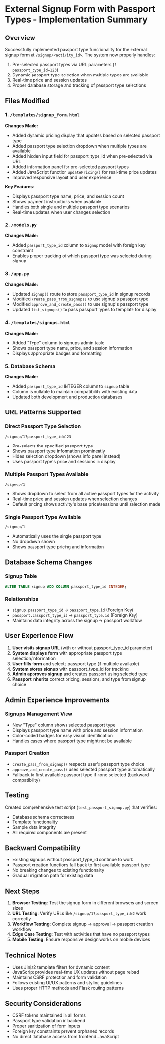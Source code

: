# External Signup Form with Passport Types - Implementation Summary

## Overview
Successfully implemented passport type functionality for the external signup form at `/signup/<activity_id>`. The system now properly handles:

1. Pre-selected passport types via URL parameters (`?passport_type_id=123`)
2. Dynamic passport type selection when multiple types are available
3. Real-time price and session updates
4. Proper database storage and tracking of passport type selections

## Files Modified

### 1. `/templates/signup_form.html`
**Changes Made:**
- Added dynamic pricing display that updates based on selected passport type
- Added passport type selection dropdown when multiple types are available
- Added hidden input field for passport_type_id when pre-selected via URL
- Added information panel for pre-selected passport types
- Added JavaScript function `updatePricing()` for real-time price updates
- Improved responsive layout and user experience

**Key Features:**
- Displays passport type name, price, and session count
- Shows payment instructions when available
- Handles both single and multiple passport type scenarios
- Real-time updates when user changes selection

### 2. `/models.py`
**Changes Made:**
- Added `passport_type_id` column to `Signup` model with foreign key constraint
- Enables proper tracking of which passport type was selected during signup

### 3. `/app.py`
**Changes Made:**
- Updated `signup()` route to store `passport_type_id` in signup records
- Modified `create_pass_from_signup()` to use signup's passport type
- Modified `approve_and_create_pass()` to use signup's passport type
- Updated `list_signups()` to pass passport types to template for display

### 4. `/templates/signups.html`
**Changes Made:**
- Added "Type" column to signups admin table
- Shows passport type name, price, and session information
- Displays appropriate badges and formatting

### 5. Database Schema
**Changes Made:**
- Added `passport_type_id` INTEGER column to `signup` table
- Column is nullable to maintain compatibility with existing data
- Updated both development and production databases

## URL Patterns Supported

### Direct Passport Type Selection
```
/signup/1?passport_type_id=123
```
- Pre-selects the specified passport type
- Shows passport type information prominently
- Hides selection dropdown (shows info panel instead)
- Uses passport type's price and sessions in display

### Multiple Passport Types Available
```
/signup/1
```
- Shows dropdown to select from all active passport types for the activity
- Real-time price and session updates when selection changes
- Default pricing shows activity's base price/sessions until selection made

### Single Passport Type Available
```
/signup/1
```
- Automatically uses the single passport type
- No dropdown shown
- Shows passport type pricing and information

## Database Schema Changes

### Signup Table
```sql
ALTER TABLE signup ADD COLUMN passport_type_id INTEGER;
```

### Relationships
- `signup.passport_type_id` → `passport_type.id` (Foreign Key)
- `passport.passport_type_id` → `passport_type.id` (Foreign Key)
- Maintains data integrity across the signup → passport workflow

## User Experience Flow

1. **User visits signup URL** (with or without passport_type_id parameter)
2. **System displays form** with appropriate passport type selection/information
3. **User fills form** and selects passport type (if multiple available)
4. **System stores signup** with passport_type_id for tracking
5. **Admin approves signup** and creates passport using selected type
6. **Passport inherits** correct pricing, sessions, and type from signup choice

## Admin Experience Improvements

### Signups Management View
- New "Type" column shows selected passport type
- Displays passport type name with price and session information
- Color-coded badges for easy visual identification
- Handles cases where passport type might not be available

### Passport Creation
- `create_pass_from_signup()` respects user's passport type choice
- `approve_and_create_pass()` uses selected passport type automatically
- Fallback to first available passport type if none selected (backward compatibility)

## Testing

Created comprehensive test script (`test_passport_signup.py`) that verifies:
- Database schema correctness
- Template functionality
- Sample data integrity
- All required components are present

## Backward Compatibility

- Existing signups without passport_type_id continue to work
- Passport creation functions fall back to first available passport type
- No breaking changes to existing functionality
- Gradual migration path for existing data

## Next Steps

1. **Browser Testing**: Test the signup form in different browsers and screen sizes
2. **URL Testing**: Verify URLs like `/signup/1?passport_type_id=2` work correctly
3. **Workflow Testing**: Complete signup → approval → passport creation workflow
4. **Edge Case Testing**: Test with activities that have no passport types
5. **Mobile Testing**: Ensure responsive design works on mobile devices

## Technical Notes

- Uses Jinja2 template filters for dynamic content
- JavaScript provides real-time UX updates without page reload
- Maintains CSRF protection and form validation
- Follows existing UI/UX patterns and styling guidelines
- Uses proper HTTP methods and Flask routing patterns

## Security Considerations

- CSRF tokens maintained in all forms
- Passport type validation in backend
- Proper sanitization of form inputs
- Foreign key constraints prevent orphaned records
- No direct database access from frontend JavaScript